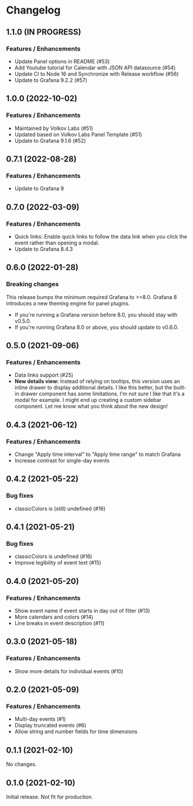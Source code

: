 # Changelog

## 1.1.0 (IN PROGRESS)

### Features / Enhancements

- Update Panel options in README (#53)
- Add Youtube tutorial for Calendar with JSON API datasource (#54)
- Update CI to Node 16 and Synchronize with Release workflow (#56)
- Update to Grafana 9.2.2 (#57)

## 1.0.0 (2022-10-02)

### Features / Enhancements

- Maintained by Volkov Labs (#51)
- Updated based on Volkov Labs Panel Template (#51)
- Update to Grafana 9.1.6 (#52)

## 0.7.1 (2022-08-28)

### Features / Enhancements

- Update to Grafana 9

## 0.7.0 (2022-03-09)

### Features / Enhancements

- Quick links: Enable quick links to follow the data link when you click the event rather than opening a modal.
- Update to Grafana 8.4.3

## 0.6.0 (2022-01-28)

### Breaking changes

This release bumps the minimum required Grafana to >=8.0. Grafana 8 introduces a new theming engine for panel plugins.

- If you're running a Grafana version before 8.0, you should stay with v0.5.0.
- If you're running Grafana 8.0 or above, you should update to v0.6.0.

## 0.5.0 (2021-09-06)

### Features / Enhancements

- Data links support (#25)
- **New details view:** Instead of relying on tooltips, this version uses an inline drawer to display additional details. I like this better, but the built-in drawer component has some limitations. I'm not sure I like that it's a modal for example. I might end up creating a custom sidebar component. Let me know what you think about the new design!

## 0.4.3 (2021-06-12)

### Features / Enhancements

- Change "Apply time interval" to "Apply time range" to match Grafana
- Increase contrast for single-day events

## 0.4.2 (2021-05-22)

### Bug fixes

- classicColors is (still) undefined (#16)

## 0.4.1 (2021-05-21)

### Bug fixes

- classicColors is undefined (#16)
- Improve legibility of event text (#15)

## 0.4.0 (2021-05-20)

### Features / Enhancements

- Show event name if event starts in day out of filter (#13)
- More calendars and colors (#14)
- Line breaks in event description (#11)

## 0.3.0 (2021-05-18)

### Features / Enhancements

- Show more details for individual events (#10)

## 0.2.0 (2021-05-09)

### Features / Enhancements

- Multi-day events (#1)
- Display truncated events (#6)
- Allow string and number fields for time dimensions

## 0.1.1 (2021-02-10)

No changes.

## 0.1.0 (2021-02-10)

Initial release. Not fit for production.
